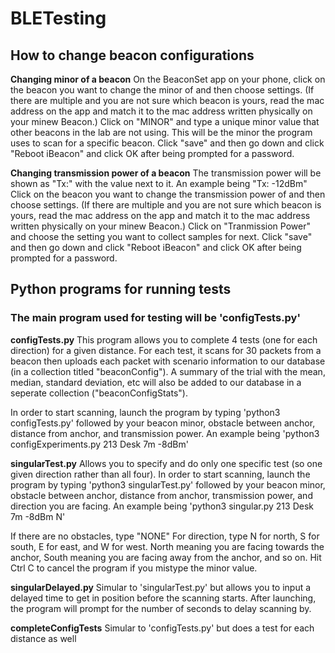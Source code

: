 # BLETesting

## How to change beacon configurations
**Changing minor of a beacon**
On the BeaconSet app on your phone, click on the beacon you want to change the minor of and then choose settings. (If there are multiple and you are not sure which beacon is yours, read the mac address on the app and match it to the mac address written physically on your minew Beacon.) Click on "MINOR" and type a unique minor value that other beacons in the lab are not using. This will be the minor the program uses to scan for a specific beacon. Click "save" and then go down and click "Reboot iBeacon" and click OK after being prompted for a password.

**Changing transmission power of a beacon**
The transmission power will be shown as "Tx:" with the value next to it. An example being "Tx: -12dBm" 
Click on the beacon you want to change the transmission power of and then choose settings. (If there are multiple and you are not sure which beacon is yours, read the mac address on the app and match it to the mac address written physically on your minew Beacon.) Click on "Tranmission Power" and choose the setting you want to collect samples for next. Click "save" and then go down and click "Reboot iBeacon" and click OK after being prompted for a password.

## Python programs for running tests
### The main program used for testing will be 'configTests.py'
**configTests.py**
This program allows you to complete 4 tests (one for each direction) for a given distance.
For each test, it scans for 30 packets from a beacon then uploads each packet with scenario information to our database (in a collection titled "beaconConfig"). A summary of the trial with the mean, median, standard deviation, etc will also be added to our database in a seperate collection ("beaconConfigStats").

In order to start scanning, launch the program by typing 'python3 configTests.py' followed by your beacon minor, obstacle between anchor, distance from anchor, and transmission power. An example being 'python3 configExperiments.py 213 Desk 7m -8dBm'

**singularTest.py**
Allows you to specify and do only one specific test (so one given direction rather than all four).
In order to start scanning, launch the program by typing 'python3 singularTest.py' followed by your beacon minor, obstacle between anchor, distance from anchor, transmission power, and direction you are facing. An example being 'python3 singular.py 213 Desk 7m -8dBm N'

If there are no obstacles, type "NONE" 
For direction, type N for north, S for south, E for east, and W for west. North meaning you are facing towards the anchor, South meaning you are facing away from the anchor, and so on.
Hit Ctrl C to cancel the program if you mistype the minor value.

**singularDelayed.py**
Simular to 'singularTest.py' but allows you to input a delayed time to get in position before the scanning starts. After launching, the program will prompt for the number of seconds to delay scanning by.

**completeConfigTests**
Simular to 'configTests.py' but does a test for each distance as well
